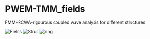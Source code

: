 # PWEM-TMM_fields
FMM+RCWA-rigourous coupled wave analysis for different structures


![Fields](https://github.com/issahi62/PWEM-TMM_fields/blob/master/Triangle_FMM.png)
![Struc](https://github.com/issahi62/PWEM-TMM_fields/blob/master/rign_stru.png)
![ring](https://github.com/issahi62/PWEM-TMM_fields/blob/master/ring_fields.png)
